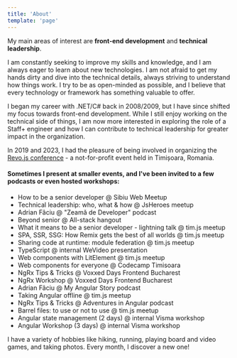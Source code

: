 ```yaml
---
title: 'About'
template: 'page'
---
```


My main areas of interest are **front-end development** and **technical leadership**.

I am constantly seeking to improve my skills and knowledge, and I am always eager to learn about new technologies. I am not afraid to get my hands dirty and dive into the technical details, always striving to understand how things work. I try to be as open-minded as possible, and I believe that every technology or framework has something valuable to offer.

I began my career with .NET/C# back in 2008/2009, but I have since shifted my focus towards front-end development. While I still enjoy working on the technical side of things, I am now more interested in exploring the role of a Staff+ engineer and how I can contribute to technical leadership for greater impact in the organization.

In 2019 and 2023, I had the pleasure of being involved in organizing the [Revo.js conference](https://revojs.ro/) - a not-for-profit event held in Timișoara, Romania.

#### Sometimes I present at smaller events, and I've been invited to a few podcasts or even hosted workshops:

- How to be a senior developer @ Sibiu Web Meetup
- Technical leadership: who, what & how @ JsHeroes meetup
- Adrian Fâciu @ "Zeamă de Developer" podcast
- Beyond senior @ All-stack hangout
- What it means to be a senior developer - lightning talk @ tim.js meetup
- SPA, SSR, SSG: How Remix gets the best of all worlds @ tim.js meetup
- Sharing code at runtime: module federation @ tim.js meetup
- TypeScript @ internal WeVideo presentation
- Web components with LitElement @ tim.js meetup
- Web components for everyone @ Codecamp Timisoara
- NgRx Tips & Tricks @ Voxxed Days Frontend Bucharest
- NgRx Workshop @ Voxxed Days Frontend Bucharest
- Adrian Fâciu @ My Angular Story podcast
- Taking Angular offline @ tim.js meetup
- NgRx Tips & Tricks @ Adventures in Angular podcast
- Barrel files: to use or not to use @ tim.js meetup
- Angular state management (2 days) @ internal Visma workshop
- Angular Workshop (3 days) @ internal Visma workshop

I have a variety of hobbies like hiking, running, playing board and video games, and taking photos. Every month, I discover a new one!
